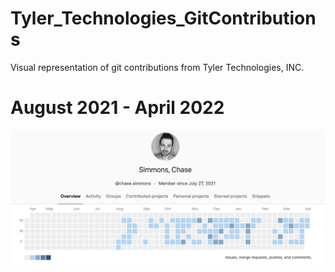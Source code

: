 # Tyler_Technologies_GitContributions
Visual representation of git contributions from Tyler Technologies, INC.

# August 2021 - April 2022
![Contributions - 1](tylertech_contributions1.png)
